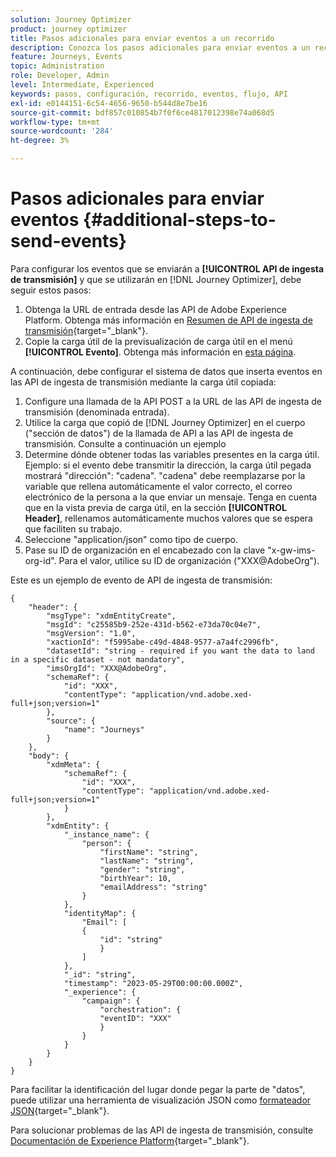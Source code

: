```yaml
---
solution: Journey Optimizer
product: journey optimizer
title: Pasos adicionales para enviar eventos a un recorrido
description: Conozca los pasos adicionales para enviar eventos a un recorrido
feature: Journeys, Events
topic: Administration
role: Developer, Admin
level: Intermediate, Experienced
keywords: pasos, configuración, recorrido, eventos, flujo, API
exl-id: e0144151-6c54-4656-9650-b544d8e7be16
source-git-commit: bdf857c010854b7f0f6ce4817012398e74a068d5
workflow-type: tm+mt
source-wordcount: '284'
ht-degree: 3%

---
```


# Pasos adicionales para enviar eventos {#additional-steps-to-send-events}

Para configurar los eventos que se enviarán a **[!UICONTROL API de ingesta de transmisión]** y que se utilizarán en [!DNL Journey Optimizer], debe seguir estos pasos:

1. Obtenga la URL de entrada desde las API de Adobe Experience Platform. Obtenga más información en [Resumen de API de ingesta de transmisión](https://experienceleague.adobe.com/docs/experience-platform/ingestion/streaming/overview.html?lang=es){target="_blank"}.
1. Copie la carga útil de la previsualización de carga útil en el menú **[!UICONTROL Evento]**. Obtenga más información en [esta página](../event/about-creating.md#define-the-payload-fields).

A continuación, debe configurar el sistema de datos que inserta eventos en las API de ingesta de transmisión mediante la carga útil copiada:

1. Configure una llamada de la API POST a la URL de las API de ingesta de transmisión (denominada entrada).
1. Utilice la carga que copió de [!DNL Journey Optimizer] en el cuerpo (&quot;sección de datos&quot;) de la llamada de API a las API de ingesta de transmisión. Consulte a continuación un ejemplo
1. Determine dónde obtener todas las variables presentes en la carga útil. Ejemplo: si el evento debe transmitir la dirección, la carga útil pegada mostrará &quot;dirección&quot;: &quot;cadena&quot;. &quot;cadena&quot; debe reemplazarse por la variable que rellena automáticamente el valor correcto, el correo electrónico de la persona a la que enviar un mensaje. Tenga en cuenta que en la vista previa de carga útil, en la sección **[!UICONTROL Header]**, rellenamos automáticamente muchos valores que se espera que faciliten su trabajo.
1. Seleccione &quot;application/json&quot; como tipo de cuerpo.
1. Pase su ID de organización en el encabezado con la clave &quot;x-gw-ims-org-id&quot;. Para el valor, utilice su ID de organización (&quot;XXX@AdobeOrg&quot;).

Este es un ejemplo de evento de API de ingesta de transmisión:

```
{
    "header": {
        "msgType": "xdmEntityCreate",
        "msgId": "c25585b9-252e-431d-b562-e73da70c04e7",
        "msgVersion": "1.0",
        "xactionId": "f5995abe-c49d-4848-9577-a7a4fc2996fb",
        "datasetId": "string - required if you want the data to land in a specific dataset - not mandatory",
        "imsOrgId": "XXX@AdobeOrg",
        "schemaRef": {
            "id": "XXX",
            "contentType": "application/vnd.adobe.xed-full+json;version=1"
        },
        "source": {
            "name": "Journeys"
        }
    },
    "body": {
        "xdmMeta": {
            "schemaRef": {
                "id": "XXX",
                "contentType": "application/vnd.adobe.xed-full+json;version=1"
            }
        },
        "xdmEntity": {
            "_instance_name": {
                "person": {
                    "firstName": "string",
                    "lastName": "string",
                    "gender": "string",
                    "birthYear": 10,
                    "emailAddress": "string"
                }
            },
            "identityMap": {
                "Email": [
                {
                    "id": "string"
                    }
                ]
            },
            "_id": "string",
            "timestamp": "2023-05-29T00:00:00.000Z",
            "_experience": {
                "campaign": {
                    "orchestration": {
                    "eventID": "XXX"
                    }
                }
            }
        }
    }
}
```

Para facilitar la identificación del lugar donde pegar la parte de &quot;datos&quot;, puede utilizar una herramienta de visualización JSON como [formateador JSON](https://jsonformatter.curiousconcept.com){target="_blank"}.

Para solucionar problemas de las API de ingesta de transmisión, consulte [Documentación de Experience Platform](https://experienceleague.adobe.com/docs/experience-platform/ingestion/streaming/troubleshooting.html?lang=es){target="_blank"}.
